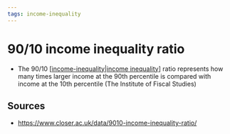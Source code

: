 ```yaml
---
tags: income-inequality
---
```


# 90/10 income inequality ratio

- The 90/10 [[income-inequality|income inequality]] ratio represents how many times larger income at the 90th percentile is compared with income at the 10th percentile (The Institute of Fiscal Studies)

## Sources

- <https://www.closer.ac.uk/data/9010-income-inequality-ratio/>

[//begin]: # "Autogenerated link references for markdown compatibility"
[income-inequality|income inequality]: income-inequality "Income Inequality"
[//end]: # "Autogenerated link references"
